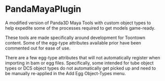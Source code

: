 # PandaMayaPlugin

A modified version of Panda3D Maya Tools with custom object types to help expedite some of the processes required to get models game-ready.

These tools are made specifically around development for Toontown content. Some of the egg-type attributes available prior have been commented out for ease of use.

There are a few egg-type attributes that will not automatically register when importing in bam or egg files. Specifically, some intended for tube object types or DCS object types do not automatically get picked up and need to be manually re-applied in the Add Egg Object-Types menu.
